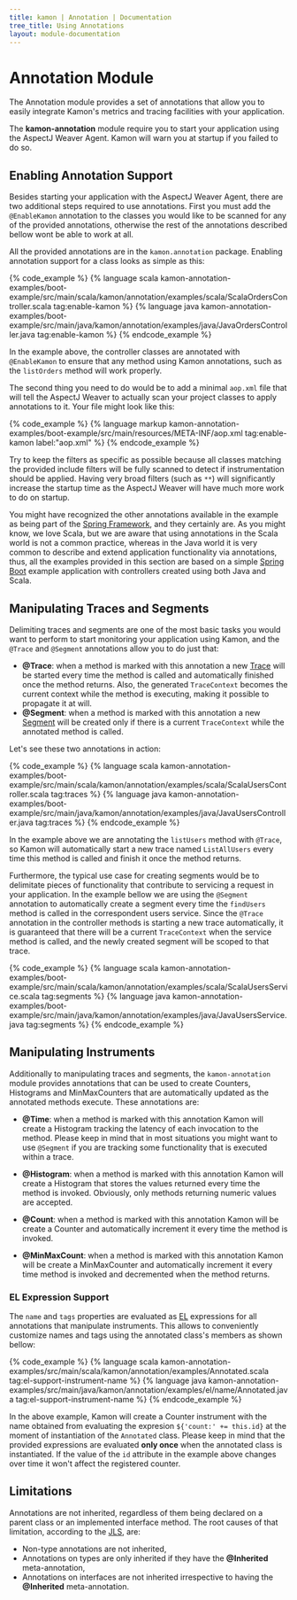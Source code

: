 ```yaml
---
title: kamon | Annotation | Documentation
tree_title: Using Annotations
layout: module-documentation
---
```

Annotation Module
=================

The Annotation module provides a set of annotations that allow you to easily integrate Kamon's metrics and tracing
facilities with your application.

<p class="alert alert-info">
The <b>kamon-annotation</b> module require you to start your application using the AspectJ Weaver Agent. Kamon will warn
you at startup if you failed to do so.
</p>


Enabling Annotation Support
---------------------------

Besides starting your application with the AspectJ Weaver Agent, there are two additional steps required to use
annotations. First you must add the `@EnableKamon` annotation to the classes you would like to be scanned for any of the
provided annotations, otherwise the rest of the annotations described bellow wont be able to work at all.

All the provided annotations are in the `kamon.annotation` package. Enabling annotation support for a class looks as
simple as this:

{% code_example %}
{%   language scala kamon-annotation-examples/boot-example/src/main/scala/kamon/annotation/examples/scala/ScalaOrdersController.scala tag:enable-kamon %}
{%   language java kamon-annotation-examples/boot-example/src/main/java/kamon/annotation/examples/java/JavaOrdersController.java tag:enable-kamon %}
{% endcode_example %}

In the example above, the controller classes are annotated with `@EnableKamon` to ensure that any method using Kamon
annotations, such as the `listOrders` method will work properly.

The second thing you need to do would be to add a minimal `aop.xml` file that will tell the AspectJ Weaver to actually scan your
project classes to apply annotations to it. Your file might look like this:

{% code_example %}
{%   language markup kamon-annotation-examples/boot-example/src/main/resources/META-INF/aop.xml tag:enable-kamon label:"aop.xml" %}
{% endcode_example %}

Try to keep the filters as specific as possible because all classes matching the provided include filters will be fully
scanned to detect if instrumentation should be applied. Having very broad filters (such as `**`) will significantly
increase the startup time as the AspectJ Weaver will have much more work to do on startup.

You might have recognized the other annotations available in the example as being part of the [Spring Framework], and
they certainly are. As you might know, we love Scala, but we are aware that using annotations in the Scala world is not
a common practice, whereas in the Java world it is very common to describe and extend application functionality via
annotations, thus, all the examples provided in this section are based on a simple [Spring Boot] example application
with controllers created using both Java and Scala.


Manipulating Traces and Segments
--------------------------------

Delimiting traces and segments are one of the most basic tasks you would want to perform to start monitoring your
application using Kamon, and the `@Trace` and `@Segment` annotations allow you to do just that:

* __@Trace__: when a method is marked with this annotation a new [Trace] will be started every time the method is called
and automatically finished once the method returns. Also, the generated `TraceContext` becomes the current context while
the method is executing, making it possible to propagate it at will.
* __@Segment__: when a method is marked with this annotation a new [Segment] will be created only if there is a current
`TraceContext` while the annotated method is called.

Let's see these two annotations in action:

{% code_example %}
{%   language scala kamon-annotation-examples/boot-example/src/main/scala/kamon/annotation/examples/scala/ScalaUsersController.scala tag:traces %}
{%   language java kamon-annotation-examples/boot-example/src/main/java/kamon/annotation/examples/java/JavaUsersController.java tag:traces %}
{% endcode_example %}

In the example above we are annotating the `listUsers` method with `@Trace`, so Kamon will automatically start a new
trace named `ListAllUsers` every time this method is called and finish it once the method returns.

Furthermore, the typical use case for creating segments would be to delimitate pieces of functionality that contribute
to servicing a request in your application. In the example bellow we are using the `@Segment` annotation to
automatically create a segment every time the `findUsers` method is called in the correspondent users service. Since the
`@Trace` annotation in the controller methods is starting a new trace automatically, it is guaranteed that there will be
a current `TraceContext` when the service method is called, and the newly created segment will be scoped to that trace.

{% code_example %}
{%   language scala kamon-annotation-examples/boot-example/src/main/scala/kamon/annotation/examples/scala/ScalaUsersService.scala tag:segments %}
{%   language java kamon-annotation-examples/boot-example/src/main/java/kamon/annotation/examples/java/JavaUsersService.java tag:segments %}
{% endcode_example %}



Manipulating Instruments
------------------------

Additionally to manipulating traces and segments, the `kamon-annotation` module provides annotations that can be used
to create Counters, Histograms and MinMaxCounters that are automatically updated as the annotated methods execute. These
annotations are:

* __@Time__: when a method is marked with this annotation Kamon will create a Histogram tracking the latency of each
invocation to the method. Please keep in mind that in most situations you might want to use `@Segment` if you are tracking
some functionality that is executed within a trace.

* __@Histogram__: when a method is marked with this annotation Kamon will create a Histogram that stores the values
returned every time the method is invoked. Obviously, only methods returning numeric values are accepted.

* __@Count__: when a method is marked with this annotation Kamon will be create a Counter and automatically increment it
every time the method is invoked.

* __@MinMaxCount__: when a method is marked with this annotation Kamon will be create a MinMaxCounter and automatically
increment it every time method is invoked and decremented when the method returns.



### EL Expression Support ###

The `name` and `tags` properties are evaluated as [EL] expressions for all annotations that manipulate instruments. This allows to
conveniently customize names and tags using the annotated class's members as shown bellow:

{% code_example %}
{%   language scala kamon-annotation-examples/src/main/scala/kamon/annotation/examples/Annotated.scala tag:el-support-instrument-name %}
{%   language java kamon-annotation-examples/src/main/java/kamon/annotation/examples/el/name/Annotated.java tag:el-support-instrument-name %}
{% endcode_example %}

In the above example, Kamon will create a Counter instrument with the name obtained from evaluating the expresion
`${'count:' += this.id}` at the moment of instantiation of the `Annotated` class. Please keep in mind that the provided
expressions are evaluated __only once__ when the annotated class is instantiated. If the value of the `id` attribute in
the example above changes over time it won't affect the registered counter.



Limitations
-----------

Annotations are not inherited, regardless of them being declared on a parent class or an implemented interface method.
The root causes of that limitation, according to the [JLS], are:

* Non-type annotations are not inherited,
* Annotations on types are only inherited if they have the __@Inherited__ meta-annotation,
* Annotations on interfaces are not inherited irrespective to having the __@Inherited__ meta-annotation.


[instruments]: /core/metrics/instruments/
[JLS]: http://docs.oracle.com/javase/specs/jls/se7/html/jls-9.html#jls-9.6
[Trace]: /core/tracing/core-concepts/#the-tracecontext
[Segment]: /core/tracing/core-concepts/#trace-segments
[Traces]: /core/tracing/trace-context-manipulation/#creating-and-finishing-a-tracecontext
[Segments]: /core/tracing/trace-context-manipulation/#creating-and-finishing-segments
[Limitations]: #limitations
[EL]: https://jcp.org/en/jsr/detail?id=341
[Spring Framework]: http://projects.spring.io/spring-framework/
[Spring Boot]: http://projects.spring.io/spring-boot/
